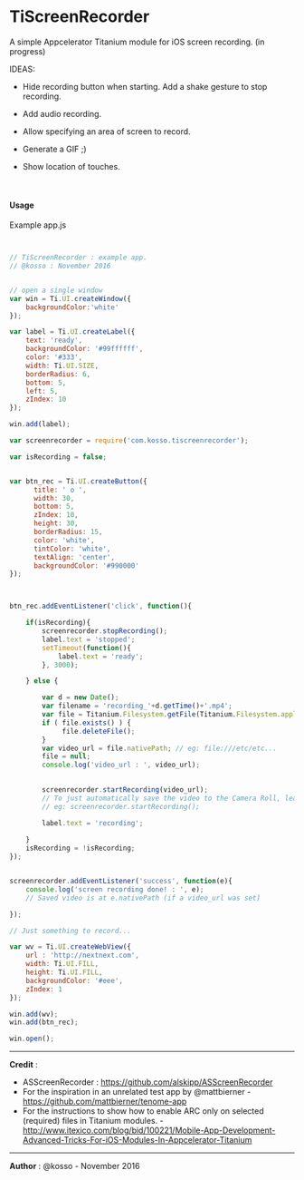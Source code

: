 
TiScreenRecorder
===========================================

A simple Appcelerator Titanium module for iOS screen recording. (in progress) 



IDEAS:

- Hide recording button when starting. Add a shake gesture to stop recording.

- Add audio recording.

- Allow specifying an area of screen to record.

- Generate a GIF ;) 

- Show location of touches.

  ​


#### Usage

Example app.js

```javascript


// TiScreenRecorder : example app. 
// @kosso : November 2016


// open a single window
var win = Ti.UI.createWindow({
	backgroundColor:'white'
});

var label = Ti.UI.createLabel({
	text: 'ready',
	backgroundColor: '#99ffffff',
	color: '#333',
	width: Ti.UI.SIZE,
	borderRadius: 6,
	bottom: 5,
	left: 5,
	zIndex: 10
});

win.add(label);

var screenrecorder = require('com.kosso.tiscreenrecorder');

var isRecording = false;


var btn_rec = Ti.UI.createButton({
	  title: ' o ',
	  width: 30,
	  bottom: 5,
	  zIndex: 10,
	  height: 30,
	  borderRadius: 15,
	  color: 'white',
	  tintColor: 'white',
	  textAlign: 'center',
	  backgroundColor: '#990000'
});



btn_rec.addEventListener('click', function(){

	if(isRecording){
		screenrecorder.stopRecording();
		label.text = 'stopped';
	  	setTimeout(function(){
	  		label.text = 'ready';
	  	}, 3000);

	} else {

		var d = new Date();
		var filename = 'recording_'+d.getTime()+'.mp4';
		var file = Titanium.Filesystem.getFile(Titanium.Filesystem.applicationDataDirectory, filename);
		if ( file.exists() ) {
		     file.deleteFile();
		}
		var video_url = file.nativePath; // eg: file:///etc/etc...
		file = null;
		console.log('video_url : ', video_url);

			
	 	screenrecorder.startRecording(video_url);
	 	// To just automatically save the video to the Camera Roll, leave out the video url 
	 	// eg: screenrecorder.startRecording();

	 	label.text = 'recording';
		
	}
	isRecording = !isRecording;
});


screenrecorder.addEventListener('success', function(e){
	console.log('screen recording done! : ', e);
	// Saved video is at e.nativePath (if a video_url was set)

});

// Just something to record... 

var wv = Ti.UI.createWebView({
	url : 'http://nextnext.com',
	width: Ti.UI.FILL,
	height: Ti.UI.FILL,
	backgroundColor: '#eee',
	zIndex: 1
});

win.add(wv);
win.add(btn_rec);

win.open();

```



-------

**Credit** : 

- ASScreenRecorder : https://github.com/alskipp/ASScreenRecorder
- For the inspiration in an unrelated test app by @mattbierner - https://github.com/mattbierner/tenome-app
- For the instructions to show how to enable ARC only on selected (required) files in Titanium modules. - http://www.itexico.com/blog/bid/100221/Mobile-App-Development-Advanced-Tricks-For-iOS-Modules-In-Appcelerator-Titanium

------

**Author** : @kosso - November 2016

